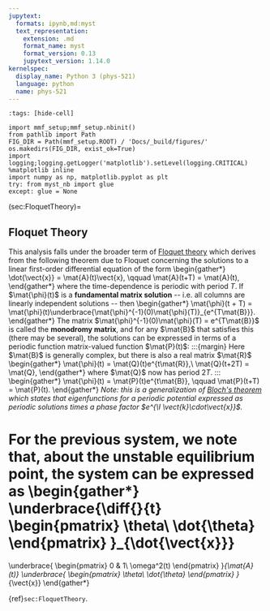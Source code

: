 ```yaml
---
jupytext:
  formats: ipynb,md:myst
  text_representation:
    extension: .md
    format_name: myst
    format_version: 0.13
    jupytext_version: 1.14.0
kernelspec:
  display_name: Python 3 (phys-521)
  language: python
  name: phys-521
---
```


```{code-cell}
:tags: [hide-cell]

import mmf_setup;mmf_setup.nbinit()
from pathlib import Path
FIG_DIR = Path(mmf_setup.ROOT) / 'Docs/_build/figures/'
os.makedirs(FIG_DIR, exist_ok=True)
import logging;logging.getLogger('matplotlib').setLevel(logging.CRITICAL)
%matplotlib inline
import numpy as np, matplotlib.pyplot as plt
try: from myst_nb import glue
except: glue = None
```

(sec:FloquetTheory)=
## Floquet Theory

This analysis falls under the broader term of [Floquet theory][] which derives from the
following theorem due to Floquet concerning the solutions to a linear first-order
differential equation of the form
\begin{gather*}
  \dot{\vect{x}} = \mat{A}(t)\vect{x}, \qquad \mat{A}(t+T) = \mat{A}(t),
\end{gather*}
where the time-dependence is periodic with period $T$.  If $\mat{\phi}(t)$ is a
**fundamental matrix solution**  -- i.e. all columns are linearly independent solutions
-- then
\begin{gather*}
  \mat{\phi}(t + T) = \mat{\phi}(t)\underbrace{\mat{\phi}^{-1}(0)\mat{\phi}(T)}_{e^{T\mat{B}}}.
\end{gather*}
The matrix $\mat{\phi}^{-1}(0)\mat{\phi}(T) = e^{T\mat{B}}$ is called the **monodromy
matrix**, and for any $\mat{B}$ that satisfies this (there may be several), the
solutions can be expressed in terms of a periodic function matrix-valued function $\mat{P}(t)$:
:::{margin}
Here $\mat{B}$ is generally complex, but there is also a real matrix $\mat{R}$
\begin{gather*}
    \mat{\phi}(t) = \mat{Q}(t)e^{t\mat{R}},\\
    \mat{Q}(t+2T) = \mat{Q},
\end{gather*}
where $\mat{Q}$ now has period $2T$.
:::
\begin{gather*}
  \mat{\phi}(t) = \mat{P}(t)e^{t\mat{B}}, \qquad \mat{P}(t+T) = \mat{P}(t).
\end{gather*}
*Note: this is a generalization of [Bloch's theorem][] which states that eigenfunctions for a
periodic potential expressed as periodic solutions times a phase factor $e^{\I
\vect{k}\cdot\vect{x}}$.* 


For the previous system, we note that, about the unstable equilibrium point, the system
can be expressed as
\begin{gather*}
  \underbrace{\diff{}{t}
    \begin{pmatrix}
      \theta\\
      \dot{\theta}
    \end{pmatrix}
  }_{\dot{\vect{x}}}
  =
  \underbrace{
    \begin{pmatrix}
    0 & 1\\
    \omega^2(t)
    \end{pmatrix}
  }_{\mat{A}(t)}
  \underbrace{
    \begin{pmatrix}
      \theta\\
      \dot{\theta}
    \end{pmatrix}
  }_{\vect{x}}
\end{gather*}

{ref}`sec:FloquetTheory`.

[Floquet theory]: <https://en.wikipedia.org/wiki/Floquet_theory>
[Bloch's theorem]: <https://en.wikipedia.org/wiki/Bloch's_theorem>
